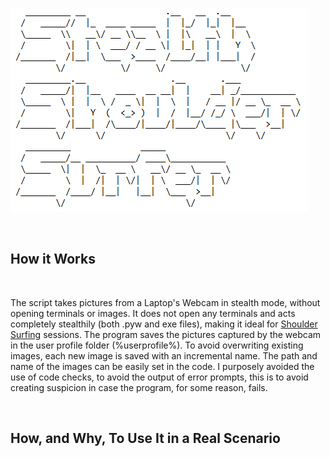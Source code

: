 </BR>

![Alt text](https://raw.githubusercontent.com/JonnyBanana/Stealth_Shoulder_Surfer/main/img/asciilog.PNG)

</BR>

<h2>How it Works</h2>

</BR>

The script  takes pictures from a Laptop's Webcam in stealth mode, without opening terminals or images.
It does not open any terminals and acts completely stealthily (both .pyw and exe files), making it ideal for <a href="https://en.wikipedia.org/wiki/Shoulder_surfing_(computer_security)">Shoulder Surfing</a> sessions.
The program saves the pictures captured by the webcam in the user profile folder (%userprofile%). 
To avoid overwriting existing images, each new image is saved with an incremental name. 
The path and name of the images can be easily set in the code.
I purposely avoided the use of code checks, to avoid the output of error prompts, 
this is to avoid creating suspicion in case the program, for some reason, fails.

</BR>

<h2>How, and Why, To Use It in a Real Scenario</h2>

</BR>


